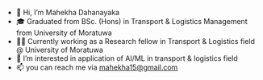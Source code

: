 - 👋 Hi, I’m Mahekha Dahanayaka
- 🎓 Graduated from BSc. (Hons) in Transport & Logistics Management from University of Moratuwa
- 👩‍💻 Currently working as a Research fellow in Transport & Logistics field @ University of Moratuwa
- 🌱 I’m interested in application of AI/ML in transport & logistics field 
- 📫 you can reach me via mahekha15@gmail.com

<!---
mahekz/mahekz is a ✨ special ✨ repository because its `README.md` (this file) appears on your GitHub profile.
You can click the Preview link to take a look at your changes.
--->
